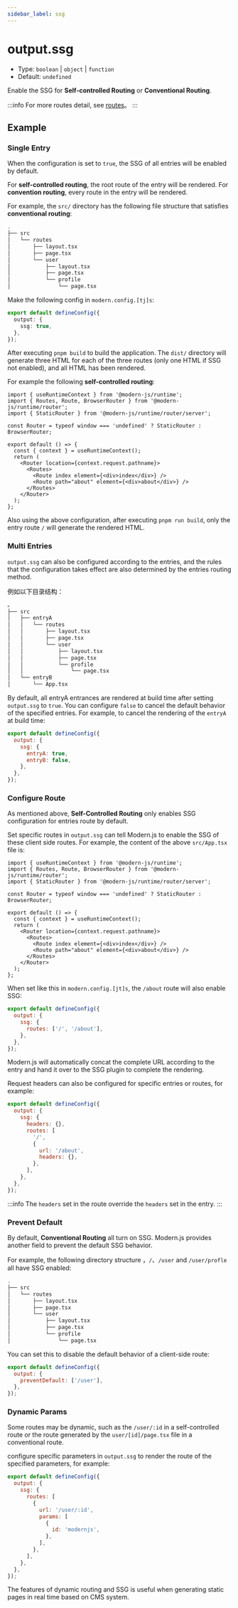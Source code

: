 ```yaml
---
sidebar_label: ssg
---
```


# output.ssg

- Type: `boolean` | `object` | `function`
- Default: `undefined`

Enable the SSG for **Self-controlled Routing** or **Conventional Routing**.

:::info
For more routes detail, see [routes](/docs/guides/basic-features/routes)。
:::

## Example

### Single Entry

When the configuration is set to `true`, the SSG of all entries will be enabled by default.

For **self-controlled routing**, the root route of the entry will be rendered. For **convention routing**, every route in the entry will be rendered.

For example, the `src/` directory has the following file structure that satisfies **conventional routing**:

```bash
.
├── src
│   └── routes
│       ├── layout.tsx
│       ├── page.tsx
│       └── user
│           ├── layout.tsx
│           ├── page.tsx
│           └── profile
│               └── page.tsx
```

Make the following config in `modern.config.[tj]s`:

```ts
export default defineConfig({
  output: {
    ssg: true,
  },
});
```

After executing `pnpm build` to build the application. The `dist/` directory will generate three HTML for each of the three routes (only one HTML if SSG not enabled), and all HTML has been rendered.

For example the following **self-controlled routing**:

```tsx title="App.tsx"
import { useRuntimeContext } from '@modern-js/runtime';
import { Routes, Route, BrowserRouter } from '@modern-js/runtime/router';
import { StaticRouter } from '@modern-js/runtime/router/server';

const Router = typeof window === 'undefined' ? StaticRouter : BrowserRouter;

export default () => {
  const { context } = useRuntimeContext();
  return (
    <Router location={context.request.pathname}>
      <Routes>
        <Route index element={<div>index</div>} />
        <Route path="about" element={<div>about</div>} />
      </Routes>
    </Router>
  );
};
```

Also using the above configuration, after executing `pnpm run build`, only the entry route `/` will generate the rendered HTML.

### Multi Entries

`output.ssg` can also be configured according to the entries, and the rules that the configuration takes effect are also determined by the entries routing method.

例如以下目录结构：

```bash
。
├── src
│   ├── entryA
│   │   └── routes
│   │       ├── layout.tsx
│   │       ├── page.tsx
│   │       └── user
│   │           ├── layout.tsx
│   │           ├── page.tsx
│   │           └── profile
│   │               └── page.tsx
│   └── entryB
│       └── App.tsx
```

By default, all entryA entrances are rendered at build time after setting `output.ssg` to `true`. You can configure `false` to cancel the default behavior of the specified entries. For example, to cancel the rendering of the `entryA` at build time:

```js
export default defineConfig({
  output: {
    ssg: {
      entryA: true,
      entryB: false,
    },
  },
});
```

### Configure Route

As mentioned above, **Self-Controlled Routing** only enables SSG configuration for entries route by default.

Set specific routes in `output.ssg` can tell Modern.js to enable the SSG of these client side routes. For example, the content of the above `src/App.tsx` file is:

```tsx title="src/App.tsx"
import { useRuntimeContext } from '@modern-js/runtime';
import { Routes, Route, BrowserRouter } from '@modern-js/runtime/router';
import { StaticRouter } from '@modern-js/runtime/router/server';

const Router = typeof window === 'undefined' ? StaticRouter : BrowserRouter;

export default () => {
  const { context } = useRuntimeContext();
  return (
    <Router location={context.request.pathname}>
      <Routes>
        <Route index element={<div>index</div>} />
        <Route path="about" element={<div>about</div>} />
      </Routes>
    </Router>
  );
};
```

When set like this in `modern.config.[jt]s`, the `/about` route will also enable SSG:

```js
export default defineConfig({
  output: {
    ssg: {
      routes: ['/', '/about'],
    },
  },
});
```

Modern.js will automatically concat the complete URL according to the entry and hand it over to the SSG plugin to complete the rendering.

Request headers can also be configured for specific entries or routes, for example:

```js
export default defineConfig({
  output: {
    ssg: {
      headers: {},
      routes: [
        '/',
        {
          url: '/about',
          headers: {},
        },
      ],
    },
  },
});
```

:::info
The `headers` set in the route override the `headers` set in the entry.
:::

### Prevent Default

By default, **Conventional Routing** all turn on SSG. Modern.js provides another field to prevent the default SSG behavior.

For example, the following directory structure ，`/`、`/user` and `/user/profle` all have SSG enabled:

```bash
.
├── src
│   └── routes
│       ├── layout.tsx
│       ├── page.tsx
│       └── user
│           ├── layout.tsx
│           ├── page.tsx
│           └── profile
│               └── page.tsx
```

You can set this to disable the default behavior of a client-side route:

```js
export default defineConfig({
  output: {
    preventDefault: ['/user'],
  },
});
```

### Dynamic Params

Some routes may be dynamic, such as the `/user/:id` in a self-controlled route or the route generated by the `user/[id]/page.tsx` file in a conventional route.

configure specific parameters in `output.ssg` to render the route of the specified parameters, for example:

```js
export default defineConfig({
  output: {
    ssg: {
      routes: [
        {
          url: '/user/:id',
          params: [
            {
              id: 'modernjs',
            },
          ],
        },
      ],
    },
  },
});
```

The features of dynamic routing and SSG is useful when generating static pages in real time based on CMS system.
